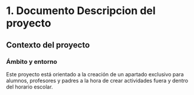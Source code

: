 # 1. Documento Descripcion del proyecto
## Contexto del proyecto

### Ámbito y entorno
Este proyecto está orientado a la creación de un apartado exclusivo para alumnos, profesores y padres a la hora de crear actividades fuera y dentro del horario escolar.

